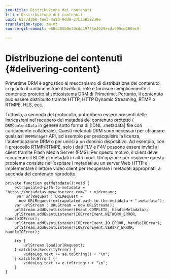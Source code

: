 ```yaml
---
seo-title: Distribuzione dei contenuti
title: Distribuzione dei contenuti
uuid: b277d369-fee3-4a20-9dd8-27b3a8a82a9e
translation-type: tm+mt
source-git-commit: e60d285b9e30cdd19728e3029ecda995cd100ac9

---
```



# Distribuzione dei contenuti {#delivering-content}

Primetime DRM è agnostico al meccanismo di distribuzione del contenuto, in quanto il runtime estrae il livello di rete e fornisce semplicemente il contenuto protetto al sottosistema DRM di Primetime. Pertanto, il contenuto può essere distribuito tramite HTTP, HTTP Dynamic Streaming, RTMP o RTMPE, HLS, ecc.

Tuttavia, a seconda del protocollo, potrebbero essere presenti delle intricazioni nel recupero dei metadati del contenuto protetto ( `DRMContentData` in genere sotto forma di [!DNL .metadata] file con caricamento collaterale). Questi metadati DRM sono necessari per chiamare qualsiasi `DRMManager` API, ad esempio per preacquisire la licenza, l&#39;autenticazione DRM o per unirsi a un dominio dispositivo. Ad esempio, con il protocollo RTMP/RTMPE, solo i dati FLV e F4V possono essere inviati al client tramite Flash Media Server (FMS). Per questo motivo, il client deve recuperare il BLOB di metadati in altri modi. Un&#39;opzione per risolvere questo problema consiste nell&#39;ospitare i metadati su un server Web HTTP e implementare il lettore video client per recuperare i metadati appropriati, a seconda del contenuto riprodotto.

```
private function getMetadata():void { 
    extrapolated-path-to-metadata = "https://metadatas.mywebserver.com/" + videoname; 
     var urlRequest : URLRequest =  
      new URLRequest(extrapolated-path-to-the-metadata + ".metadata");  
    var urlStream : URLStream = new URLStream();  
    urlStream.addEventListener(Event.COMPLETE, handleMetadata);  
    urlStream.addEventListener(IOErrorEvent.NETWORK_ERROR, handleIOError);  
    urlStream.addEventListener(IOErrorEvent.IO_ERROR, handleIOError);  
    urlStream.addEventListener(IOErrorEvent.VERIFY_ERROR, handleIOError);  
 
    try { 
        urlStream.load(urlRequest);  
    } catch(se:SecurityError) { 
        videoLog.text += se.toString() + "\n";  
    } catch(e:Error) { 
        videoLog.text += e.toString() + "\n";  
    } 
} 
```

